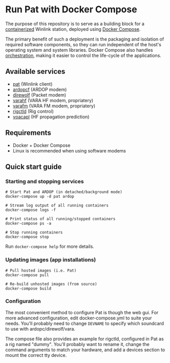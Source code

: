 # Run Pat with Docker Compose

The purpose of this repository is to serve as a building block for a
[containerized](https://en.wikipedia.org/wiki/Containerization_(computing))
Winlink station, deployed using [Docker
Compose](https://docs.docker.com/compose/).

The primary benefit of such a deployment is the packaging and isolation of
required software components, so they can run independent of the host's
operating system and system libraries. Docker Compose also handles
[orchestration](https://en.wikipedia.org/wiki/Orchestration_(computing)),
making it easier to control the life-cycle of the applications.

## Available services

* [pat](https://getpat.io) (Winlink client)
* [ardopcf](https://github.com/pflarue/ardop) (ARDOP modem)
* [direwolf](https://github.com/wb2osz/direwolf) (Packet modem)
* [varahf](https://rosmodem.wordpress.com) (VARA HF modem, propriatery)
* [varafm](https://rosmodem.wordpress.com) (VARA FM modem, propriatery)
* [rigctld](https://github.com/Hamlib/Hamlib) (Rig control)
* [voacapl](https://github.com/jawatson/voacapl) (HF propagation prediction)

## Requirements

* Docker + Docker Compose
* Linux is recommended when using software modems

## Quick start guide

### Starting and stopping services

```
# Start Pat and ARDOP (in detached/background mode)
docker-compose up -d pat ardop

# Stream log output of all running containers
docker-compose logs -f

# Print status of all running/stopped containers
docker-compose ps -a

# Stop running containers
docker-compose stop
```

Run `docker-compose help` for more details.

### Updating images (app installations)

```
# Pull hosted images (i.e. Pat)
docker-compose pull

# Re-build unhosted images (from source)
docker-compose build
```

### Configuration

The most convenient method to configure Pat is though the web gui. For more
advanced configuration, edit docker-compose.yml to suite your needs. You'll
probably need to change `DEVNAME` to specify which soundcard to use with
ardopc/direwolf/vara.

The compose file also provides an example for rigctld, configured in Pat as a
rig named "dummy". You'll probably want to rename it, change the command
arguments to match your hardware, and add a devices section to mount the
correct tty device.
